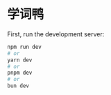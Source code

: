 
# 学词鸭

First, run the development server:

```bash
npm run dev
# or
yarn dev
# or
pnpm dev
# or
bun dev
```

<!-- [last](https://www.bilibili.com/video/BV1rX4y1Q7WD/?spm_id_from=333.788&vd_source=10257e657caa8b54111087a9329462e8) -->